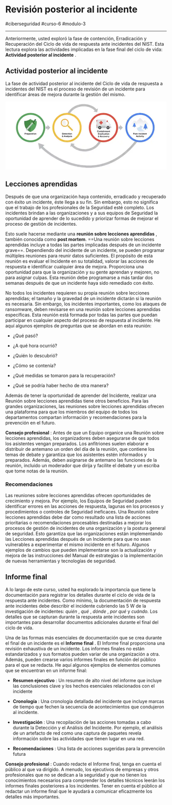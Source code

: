 # Revisión posterior al incidente
#ciberseguridad #curso-6 #modulo-3 

---
Anteriormente, usted exploró la fase de contención, Erradicación y Recuperación del Ciclo de vida de respuesta ante incidentes del NIST. Esta lectura explora las actividades implicadas en la fase final del ciclo de vida: **Actividad posterior al incidente** . 
## Actividad posterior al incidente

La fase de actividad posterior al incidente del Ciclo de vida de respuesta a incidentes del NIST es el proceso de revisión de un incidente para identificar áreas de mejora durante la gestión del mismo.

![Las cuatro fases del Ciclo de vida de respuesta ante incidentes del NIST como iconos con flechas que representan el orden cíclico.](img/ciclo-vida-respuesta.webp)

## Lecciones aprendidas

Después de que una organización haya contenido, erradicado y recuperado con éxito un incidente, éste llega a su fin. Sin embargo, esto no significa que el trabajo de los profesionales de la Seguridad esté completo. Los incidentes brindan a las organizaciones y a sus equipos de Seguridad la oportunidad de aprender de lo sucedido y priorizar formas de mejorar el proceso de gestión de incidentes.

Esto suele hacerse mediante una **reunión sobre lecciones aprendidas** , también conocida como **post mortem**. ==Una reunión sobre lecciones aprendidas incluye a todas las partes implicadas después de un incidente grave==. Dependiendo del incidente de un incidente, se pueden programar múltiples reuniones para reunir datos suficientes. El propósito de esta reunión es evaluar el Incidente en su totalidad, valorar las acciones de respuesta e identificar cualquier área de mejora. Proporciona una oportunidad para que la organización y su gente aprendan y mejoren, no para asignar culpas. Esta reunión debe programarse a más tardar dos semanas después de que un incidente haya sido remediado con éxito.

No todos los incidentes requieren su propia reunión sobre lecciones aprendidas; el tamaño y la gravedad de un incidente dictarán si la reunión es necesaria. Sin embargo, los incidentes importantes, como los ataques de ransomware, deben revisarse en una reunión sobre lecciones aprendidas específicas. Esta reunión está formada por todas las partes que puedan participar en cualquier aspecto del proceso de respuesta al incidente. He aquí algunos ejemplos de preguntas que se abordan en esta reunión:

- ¿Qué pasó?

- ¿A qué hora ocurrió?

- ¿Quién lo descubrió?

- ¿Cómo se contenía?

- ¿Qué medidas se tomaron para la recuperación?

- ¿Qué se podría haber hecho de otra manera?

Además de tener la oportunidad de aprender del Incidente, realizar una Reunión sobre lecciones aprendidas tiene otros beneficios. Para las grandes organizaciones, las reuniones sobre lecciones aprendidas ofrecen una plataforma para que los miembros del equipo de todos los departamentos compartan información y recomendaciones para la prevención en el futuro.

**Consejo profesional** : Antes de que un Equipo organice una Reunión sobre lecciones aprendidas, los organizadores deben asegurarse de que todos los asistentes vengan preparados. Los anfitriones suelen elaborar e distribuir de antemano un orden del día de la reunión, que contiene los temas de debate y garantiza que los asistentes estén informados y preparados. Además, deben asignarse de antemano las funciones de la reunión, incluido un moderador que dirija y facilite el debate y un escriba que tome notas de la reunión.
### Recomendaciones

Las reuniones sobre lecciones aprendidas ofrecen oportunidades de crecimiento y mejora. Por ejemplo, los Equipos de Seguridad pueden identificar errores en las acciones de respuesta, lagunas en los procesos y procedimientos o controles de Seguridad ineficaces. Una Reunión sobre lecciones aprendidas debe dar como resultado una lista de acciones prioritarias o recomendaciones procesables destinadas a mejorar los procesos de gestión de incidentes de una organización y la postura general de seguridad. Esto garantiza que las organizaciones están implementando las Lecciones aprendidas después de un Incidente para que no sean vulnerables a experimentar el mismo incidente en el futuro. Algunos ejemplos de cambios que pueden implementarse son la actualización y mejora de las instrucciones del Manual de estrategias o la implementación de nuevas herramientas y tecnologías de seguridad.
## Informe final

A lo largo de este curso, usted ha explorado la importancia que tiene la documentación para registrar los detalles durante el ciclo de vida de la respuesta ante incidentes. Como mínimo, la documentación de respuesta ante incidentes debe describir el incidente cubriendo las 5 W de la investigación de incidentes: _quién_ , _qué_ , _dónde_ , _por qué_ y _cuándo._ Los detalles que se capturan durante la respuesta ante incidentes son importantes para desarrollar documentos adicionales durante el final del ciclo de vida.

Una de las formas más esenciales de documentación que se crea durante el final de un incidente es el **Informe final** . El Informe final proporciona una revisión exhaustiva de un incidente. Los informes finales no están estandarizados y sus formatos pueden variar de una organización a otra. Además, pueden crearse varios informes finales en función del público para el que se redacta. He aquí algunos ejemplos de elementos comunes que se encuentran en un informe final:

- **Resumen ejecutivo** : Un resumen de alto nivel del informe que incluye las conclusiones clave y los hechos esenciales relacionados con el incidente

- **Cronología** : Una cronología detallada del incidente que incluye marcas de tiempo que fechen la secuencia de acontecimientos que condujeron al incidente.

- **Investigación** : Una recopilación de las acciones tomadas a cabo durante la Detección y el Análisis del Incidente. Por ejemplo, el análisis de un artefacto de red como una captura de paquetes revela información sobre las actividades que tienen lugar en una red.

- **Recomendaciones** : Una lista de acciones sugeridas para la prevención futura

**Consejo profesional** : Cuando redacte el Informe final, tenga en cuenta el público al que va dirigido. A menudo, los ejecutivos de empresas y otros profesionales que no se dedican a la seguridad y que no tienen los conocimientos necesarios para comprender los detalles técnicos leerán los informes finales posteriores a los incidentes. Tener en cuenta el público al redactar un informe final que le ayudará a comunicar eficazmente los detalles más importantes.